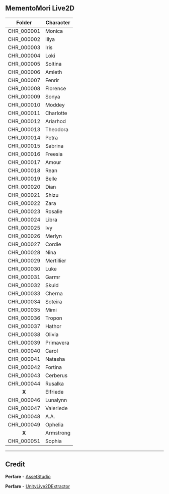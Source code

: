 ## MementoMori Live2D

|Folder|Character|
|:---:|---|
|CHR_000001|Monica|
|CHR_000002|Illya|
|CHR_000003|Iris|
|CHR_000004|Loki|
|CHR_000005|Soltina|
|CHR_000006|Amleth|
|CHR_000007|Fenrir|
|CHR_000008|Florence|
|CHR_000009|Sonya|
|CHR_000010|Moddey|
|CHR_000011|Charlotte|
|CHR_000012|Ariarhod|
|CHR_000013|Theodora|
|CHR_000014|Petra|
|CHR_000015|Sabrina|
|CHR_000016|Freesia|
|CHR_000017|Amour|
|CHR_000018|Rean|
|CHR_000019|Belle|
|CHR_000020|Dian|
|CHR_000021|Shizu|
|CHR_000022|Zara|
|CHR_000023|Rosalie|
|CHR_000024|Libra|
|CHR_000025|Ivy|
|CHR_000026|Merlyn|
|CHR_000027|Cordie|
|CHR_000028|Nina|
|CHR_000029|Mertillier|
|CHR_000030|Luke|
|CHR_000031|Garmr|
|CHR_000032|Skuld|
|CHR_000033|Cherna|
|CHR_000034|Soteira|
|CHR_000035|Mimi|
|CHR_000036|Tropon|
|CHR_000037|Hathor|
|CHR_000038|Olivia|
|CHR_000039|Primavera|
|CHR_000040|Carol|
|CHR_000041|Natasha|
|CHR_000042|Fortina|
|CHR_000043|Cerberus|
|CHR_000044|Rusalka|
|**X**|Elfriede|
|CHR_000046|Lunalynn|
|CHR_000047|Valeriede|
|CHR_000048|A.A.|
|CHR_000049|Ophelia|
|**X**|Armstrong|
|CHR_000051|Sophia|
---
## Credit
**Perfare** - [AssetStudio](https://github.com/Perfare/AssetStudio)

**Perfare** - [UnityLive2DExtractor](https://github.com/Perfare/UnityLive2DExtractor)